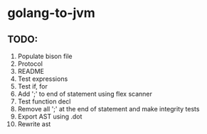 # golang-to-jvm

## TODO:
1. Populate bison file
2. Protocol
3. README
4. Test expressions
5. Test if, for
6. Add ';' to end of statement using flex scanner
7. Test function decl
8. Remove all ';' at the end of statement and make integrity tests
9. Export AST using .dot
10. Rewrite ast

